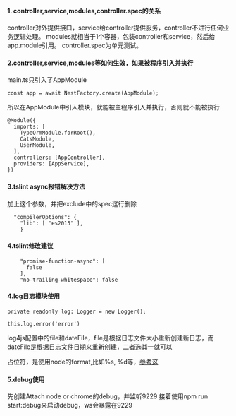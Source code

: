 #### 1. controller,service,modules,controller.spec的关系
controller对外提供接口，service给controller提供服务，controller不进行任何业务逻辑处理。
modules就相当于1个容器，包装controller和service，然后给app.module引用。
controller.spec为单元测试。


#### 2.controller,service,modules等如何生效，如果被程序引入并执行
main.ts只引入了AppModule
```
const app = await NestFactory.create(AppModule);
```
所以在AppModule中引入模块，就能被主程序引入并执行，否则就不能被执行
```
@Module({
  imports: [
    TypeOrmModule.forRoot(),
    CatsModule,
    UserModule,
  ],
  controllers: [AppController],
  providers: [AppService],
})
```

#### 3.tslint async报错解决方法
加上这个参数，并把exclude中的spec这行删除
```
  "compilerOptions": {
    "lib": [ "es2015" ],
    }
```

#### 4.tslint修改建议
```
    "promise-function-async": [
      false
    ],
    "no-trailing-whitespace": false
```

#### 4.log日志模块使用
```
private readonly log: Logger = new Logger();

this.log.error('error')
```

log4js配置中的file和dateFile，file是根据日志文件大小重新创建新日志，而dateFile是根据日志文件日期来重新创建，二者选其一就可以

占位符，是使用node的format,比如%s, %d等，[参考这](https://nodejs.org/api/util.html#util_util_format_format_args)

#### 5.debug使用
先创建Attach node or chrome的debug，并监听9229
接着使用npm run start:debug来启动debug，ws会暴露在9229
